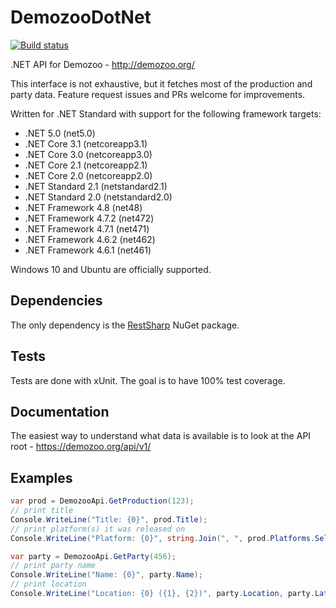 # DemozooDotNet

[![Build status](https://ci.appveyor.com/api/projects/status/dg9d90baw6fgdnfg/branch/master?svg=true)](https://ci.appveyor.com/project/gsuberland/demozoodotnet-petnk/branch/master)

.NET API for Demozoo - http://demozoo.org/

This interface is not exhaustive, but it fetches most of the production and party data. Feature request issues and PRs welcome for improvements.

Written for .NET Standard with support for the following framework targets:

* .NET 5.0 (net5.0)
* .NET Core 3.1 (netcoreapp3.1)
* .NET Core 3.0 (netcoreapp3.0)
* .NET Core 2.1 (netcoreapp2.1)
* .NET Core 2.0 (netcoreapp2.0)
* .NET Standard 2.1 (netstandard2.1)
* .NET Standard 2.0 (netstandard2.0)
* .NET Framework 4.8 (net48)
* .NET Framework 4.7.2 (net472)
* .NET Framework 4.7.1 (net471)
* .NET Framework 4.6.2 (net462)
* .NET Framework 4.6.1 (net461)

Windows 10 and Ubuntu are officially supported.

## Dependencies

The only dependency is the [RestSharp](http://restsharp.org/) NuGet package.

## Tests

Tests are done with xUnit. The goal is to have 100% test coverage.

## Documentation

The easiest way to understand what data is available is to look at the API root - https://demozoo.org/api/v1/

## Examples

```c#
var prod = DemozooApi.GetProduction(123);
// print title
Console.WriteLine("Title: {0}", prod.Title);
// print platform(s) it was released on
Console.WriteLine("Platform: {0}", string.Join(", ", prod.Platforms.Select(plat => plat.Name)));

var party = DemozooApi.GetParty(456);
// print party name
Console.WriteLine("Name: {0}", party.Name);
// print location
Console.WriteLine("Location: {0} ({1}, {2})", party.Location, party.Latitude, party.Longitude);
```
